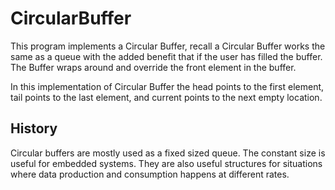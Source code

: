 # CircularBuffer

This program implements a Circular Buffer, recall a Circular Buffer works 
the same as a queue with the added benefit that if the user has filled the buffer. 
The Buffer wraps around and override the front element in the buffer. 

In this implementation of Circular Buffer the head points to the first element, tail points to the last element, and current points to the next empty location.


History
-------
Circular buffers are mostly used as a fixed sized queue. The constant size is useful for embedded systems. They are also useful structures for situations where data production and consumption happens at different rates.
